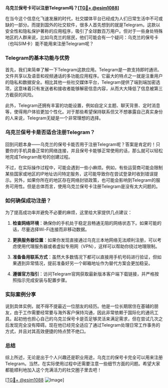 **乌克兰保号卡可以注册Telegram吗？[[TG💪+ @esim1088](https://t.me/s/esim1088)]**

在当今这个信息化飞速发展的时代，社交媒体平台已经成为人们日常生活中不可或缺的一部分。而提到国外的社交软件，很多人首先想到的就是Telegram。这款以安全性和隐私保护著称的应用程序，吸引了全球数百万用户。但对于一些身处特殊地区的人群来说，比如乌克兰的居民，他们可能会有一个疑问：乌克兰的保号卡（也叫SIM卡）能不能用来注册Telegram呢？

### Telegram的基本功能与优势

首先，我们来简单了解一下Telegram这款应用。Telegram是一款支持即时通讯、文件共享以及语音和视频通话的多功能应用程序。它最大的特点之一就是注重用户的隐私和数据安全。相比其他一些社交媒体平台，Telegram提供了端到端加密选项，这意味着只有发送者和接收者能够解密信息内容，从而大大降低了信息被第三方截获的风险。

此外，Telegram还拥有丰富的功能设置，例如自定义主题、聊天背景、定时消息等，使得用户体验更加个性化。对于那些希望保持联系但又不想暴露自己真实身份的人来说，Telegram无疑是一个非常理想的选择。

### 乌克兰保号卡是否适合注册Telegram？

回到问题本身——乌克兰的保号卡能否用于注册Telegram呢？答案是肯定的！只要你的手机具备正常的网络连接，并且保号卡能够正常使用的话，那么就可以轻松地完成Telegram账号的创建过程。

不过，在实际操作过程中，可能会遇到一些小麻烦。例如，有些运营商可能会限制某些国家或地区的IP地址访问特定服务，这可能导致你在尝试登录时收到错误提示。另外，如果你所在的地区存在网络封锁政策，也可能会影响到Telegram的服务可用性。但是总体而言，使用乌克兰保号卡注册Telegram是没有太大问题的。

### 如何确保成功注册？

为了提高成功率并避免不必要的麻烦，这里给大家提供几点建议：

1. **检查网络环境**：确保你的手机处于稳定且畅通无阻的网络状态下。如果可能的话，尽量选择Wi-Fi连接而非移动数据。
   
2. **更换服务器位置**：如果你发现直接通过乌克兰本地网络无法顺利注册，可以考虑使用代理服务器或者虚拟专用网（VPN），这样可以帮助你绕过地理限制。

3. **准备备用联系方式**：虽然大多数情况下都可以直接用手机号码进行验证，但如果遇到异常情况，提前准备好另一个邮箱地址作为替代方案会更加稳妥。

4. **遵循官方指引**：访问Telegram官网获取最新版本客户端下载链接，并严格按照指示完成安装与配置步骤。

### 实际案例分享

说到具体实例，就不得不提最近一位朋友的经历。他是一位长期居住在基辅的朋友，由于工作需要经常要与海外客户保持沟通，因此非常依赖于国际化的通讯工具。起初他也担心自己的乌克兰保号卡是否足够灵活来满足需求，但在尝试几次之后发现完全没有障碍。现在他已经完全适应了通过Telegram处理日常工作事务的方式，并且对其高效便捷的特点赞不绝口。

### 总结

综上所述，无论是出于个人兴趣还是职业用途，乌克兰的保号卡完全可以用来注册Telegram。当然，在实际使用过程中还需要注意一些细节方面的问题。希望大家都能顺利地加入这个充满活力的社交圈子里去吧！

[[TG💪+ @esim1088](https://t.me/s/esim1088) ![Image](https://i.postimg.cc/4NQfJmqS/Snipaste-2025-05-13-00-14-12.png)]